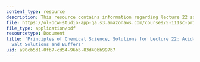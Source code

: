 ```yaml
---
content_type: resource
description: This resource contains information regarding lecture 22 solution.
file: https://ol-ocw-studio-app-qa.s3.amazonaws.com/courses/5-111sc-principles-of-chemical-science-fall-2014/a90cb5d10fb7cd5496b583d40bb997b7_MIT5_111F14_Lec22Soln.pdf
file_type: application/pdf
resourcetype: Document
title: 'Principles of Chemical Science, Solutions for Lecture 22: Acid-Base Equilibrium:
  Salt Solutions and Buffers'
uid: a90cb5d1-0fb7-cd54-96b5-83d40bb997b7
---
```

